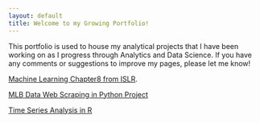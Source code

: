 ```yaml
---
layout: default
title: Welcome to my Growing Portfolio!
---
```


This portfolio is used to house my analytical projects that I have been working on as I progress through Analytics and Data Science. If you have any comments or suggestions to improve my pages, please let me know!

[Machine Learning Chapter8 from ISLR](./ch8_8.3.1_8.3.2_Lab.utf8.md.html).

[MLB Data Web Scraping in Python Project](/mlb/index.md)

[Time Series Analysis in R](./Time_Series_Analysis_OrangesGrowingSeason.html)



